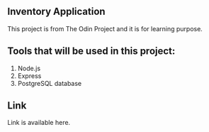 ## Inventory Application

This project is from The Odin Project and it is for learning purpose.  

## Tools that will be used in this project:
1. Node.js
2. Express
3. PostgreSQL database

## Link

Link is available here.